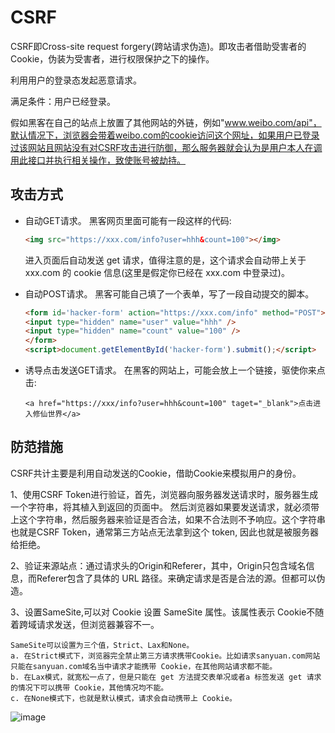 # CSRF
CSRF即Cross-site request forgery(跨站请求伪造)。即攻击者借助受害者的Cookie，伪装为受害者，进行权限保护之下的操作。

利用用户的登录态发起恶意请求。

满足条件：用户已经登录。

假如黑客在自己的站点上放置了其他网站的外链，例如"www.weibo.com/api"，默认情况下，浏览器会带着weibo.com的cookie访问这个网址，如果用户已登录过该网站且网站没有对CSRF攻击进行防御，那么服务器就会认为是用户本人在调用此接口并执行相关操作，致使账号被劫持。

## 攻击方式
- 自动GET请求。
    黑客网页里面可能有一段这样的代码:
    ```html
    <img src="https://xxx.com/info?user=hhh&count=100"></img>
    ```
    进入页面后自动发送 get 请求，值得注意的是，这个请求会自动带上关于 xxx.com 的 cookie 信息(这里是假定你已经在 xxx.com 中登录过)。

- 自动POST请求。
    黑客可能自己填了一个表单，写了一段自动提交的脚本。
    ```html
    <form id='hacker-form' action="https://xxx.com/info" method="POST">
  <input type="hidden" name="user" value="hhh" />
  <input type="hidden" name="count" value="100" />
    </form>
    <script>document.getElementById('hacker-form').submit();</script>
    ```
    
- 诱导点击发送GET请求。
    在黑客的网站上，可能会放上一个链接，驱使你来点击:
    ```
    <a href="https://xxx/info?user=hhh&count=100" taget="_blank">点击进入修仙世界</a>
    ```

## 防范措施
CSRF共计主要是利用自动发送的Cookie，借助Cookie来模拟用户的身份。

1、使用CSRF Token进行验证，首先，浏览器向服务器发送请求时，服务器生成一个字符串，将其植入到返回的页面中。
然后浏览器如果要发送请求，就必须带上这个字符串，然后服务器来验证是否合法，如果不合法则不予响应。这个字符串也就是CSRF Token，通常第三方站点无法拿到这个 token, 因此也就是被服务器给拒绝。

2、验证来源站点：通过请求头的Origin和Referer，其中，Origin只包含域名信息，而Referer包含了具体的 URL 路径。来确定请求是否是合法的源。但都可以伪造。

3、设置SameSite,可以对 Cookie 设置 SameSite 属性。该属性表示 Cookie不随着跨域请求发送，但浏览器兼容不一。
 >
    SameSite可以设置为三个值，Strict、Lax和None。
    a. 在Strict模式下，浏览器完全禁止第三方请求携带Cookie。比如请求sanyuan.com网站只能在sanyuan.com域名当中请求才能携带 Cookie，在其他网站请求都不能。
    b. 在Lax模式，就宽松一点了，但是只能在 get 方法提交表单况或者a 标签发送 get 请求的情况下可以携带 Cookie，其他情况均不能。
    c. 在None模式下，也就是默认模式，请求会自动携带上 Cookie。
 >


![image](https://segmentfault.com/img/remote/1460000012693783?w=904&h=739)